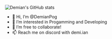 ![Demian's GitHub stats](https://github-readme-stats.vercel.app/api?username=demianpog&show_icons=true&theme=radical)
- 👋 Hi, I’m @DemianPog
- 👀 I’m interested in Progamming and Developing
- 💞️ I’m free to collaborate!
- 📫 Reach me on discord with demi.ian

<!---
DemianCodr/DemianCodr is a ✨ special ✨ repository because its `README.md` (this file) appears on your GitHub profile.
You can click the Preview link to take a look at your changes.
--->
